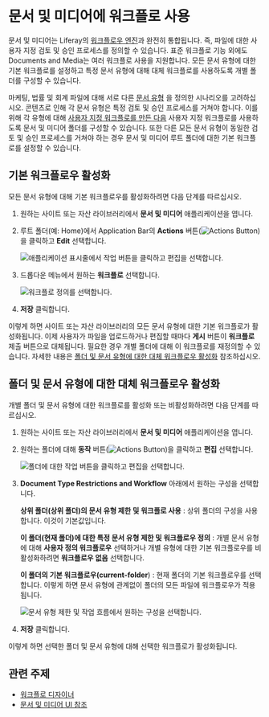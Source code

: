 # 문서 및 미디어에 워크플로 사용

문서 및 미디어는 Liferay의 [워크플로우 엔진](../../../process-automation/workflow/introduction-to-workflow.md)과 완전히 통합됩니다. 즉, 파일에 대한 사용자 지정 검토 및 승인 프로세스를 정의할 수 있습니다. 표준 워크플로 기능 외에도 Documents and Media는 여러 워크플로 사용을 지원합니다. 모든 문서 유형에 대한 기본 워크플로를 설정하고 특정 문서 유형에 대해 대체 워크플로를 사용하도록 개별 폴더를 구성할 수 있습니다.

마케팅, 법률 및 회계 파일에 대해 서로 다른 [문서 유형](../uploading-and-managing/managing-metadata/defining-document-types.md) 을 정의한 시나리오를 고려하십시오. 콘텐츠로 인해 각 문서 유형은 특정 검토 및 승인 프로세스를 거쳐야 합니다. 이를 위해 각 유형에 대해 [사용자 지정 워크플로를 만든 다음](../../../process-automation/workflow/designing-and-managing-workflows/workflow-designer.md) 사용자 지정 워크플로를 사용하도록 문서 및 미디어 폴더를 구성할 수 있습니다. 또한 다른 모든 문서 유형이 동일한 검토 및 승인 프로세스를 거쳐야 하는 경우 문서 및 미디어 루트 폴더에 대한 기본 워크플로를 설정할 수 있습니다.

## 기본 워크플로우 활성화

모든 문서 유형에 대해 기본 워크플로우를 활성화하려면 다음 단계를 따르십시오.

1. 원하는 사이트 또는 자산 라이브러리에서 **문서 및 미디어** 애플리케이션을 엽니다.

1. 루트 폴더(예: Home)에서 Application Bar의 **Actions** 버튼(![Actions Button](../../../images/icon-actions.png))을 클릭하고 **Edit** 선택합니다.

   ![애플리케이션 표시줄에서 작업 버튼을 클릭하고 편집을 선택합니다.](./using-workflow-with-documents-and-media/images/01.png)

1. 드롭다운 메뉴에서 원하는 **워크플로** 선택합니다.

   ![워크플로 정의를 선택합니다.](./using-workflow-with-documents-and-media/images/02.png)

1. **저장** 클릭합니다.

이렇게 하면 사이트 또는 자산 라이브러리의 모든 문서 유형에 대한 기본 워크플로가 활성화됩니다. 이제 사용자가 파일을 업로드하거나 편집할 때마다 **게시** 버튼이 **워크플로** 제출 버튼으로 대체됩니다. 필요한 경우 개별 폴더에 대해 이 워크플로를 재정의할 수 있습니다. 자세한 내용은 [폴더 및 문서 유형에 대한 대체 워크플로우 활성화](#enabling-alternative-workflows-for-folders-and-document-types) 참조하십시오.

## 폴더 및 문서 유형에 대한 대체 워크플로우 활성화

개별 폴더 및 문서 유형에 대한 워크플로를 활성화 또는 비활성화하려면 다음 단계를 따르십시오.

1. 원하는 사이트 또는 자산 라이브러리에서 **문서 및 미디어** 애플리케이션을 엽니다.

1. 원하는 폴더에 대해 **동작** 버튼(![Actions Button](../../../images/icon-actions.png))을 클릭하고 **편집** 선택합니다.

   ![폴더에 대한 작업 버튼을 클릭하고 편집을 선택합니다.](./using-workflow-with-documents-and-media/images/03.png)

1. **Document Type Restrictions and Workflow** 아래에서 원하는 구성을 선택합니다.

   **상위 폴더(상위 폴더)의 문서 유형 제한 및 워크플로 사용** : 상위 폴더의 구성을 사용합니다. 이것이 기본값입니다.

   **이 폴더(현재 폴더)에 대한 특정 문서 유형 제한 및 워크플로우 정의** : 개별 문서 유형에 대해 **사용자 정의 워크플로우** 선택하거나 개별 유형에 대한 기본 워크플로우를 비활성화하려면 **워크플로우 없음** 선택합니다.

   **이 폴더의 기본 워크플로우(current-folder**) : 현재 폴더의 기본 워크플로우를 선택합니다. 이렇게 하면 문서 유형에 관계없이 폴더의 모든 파일에 워크플로우가 적용됩니다.

   ![문서 유형 제한 및 작업 흐름에서 원하는 구성을 선택합니다.](./using-workflow-with-documents-and-media/images/04.png)

1. **저장** 클릭합니다.

이렇게 하면 선택한 폴더 및 문서 유형에 대해 선택한 워크플로가 활성화됩니다.

## 관련 주제

* [워크플로 디자이너](../../../process-automation/workflow/designing-and-managing-workflows/workflow-designer.md)
* [문서 및 미디어 UI 참조](../documents-and-media-ui-reference.md)
